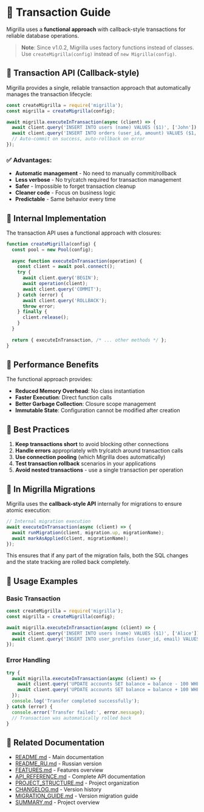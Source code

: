 # 🔄 Transaction Guide

Migrilla uses a **functional approach** with callback-style transactions for reliable database operations.

> **Note**: Since v1.0.2, Migrilla uses factory functions instead of classes. Use `createMigrilla(config)` instead of `new Migrilla(config)`.

## 🎯 Transaction API (Callback-style)

Migrilla provides a single, reliable transaction approach that automatically manages the transaction lifecycle:

```javascript
const createMigrilla = require('migrilla');
const migrilla = createMigrilla(config);

await migrilla.executeInTransaction(async (client) => {
  await client.query('INSERT INTO users (name) VALUES ($1)', ['John']);
  await client.query('INSERT INTO orders (user_id, amount) VALUES ($1, $2)', [1, 100]);
  // Auto-commit on success, auto-rollback on error
});
```

### ✅ Advantages:
- **Automatic management** - No need to manually commit/rollback
- **Less verbose** - No try/catch required for transaction management
- **Safer** - Impossible to forget transaction cleanup
- **Cleaner code** - Focus on business logic
- **Predictable** - Same behavior every time

## 🔧 Internal Implementation

The transaction API uses a functional approach with closures:

```javascript
function createMigrilla(config) {
  const pool = new Pool(config);
  
  async function executeInTransaction(operation) {
    const client = await pool.connect();
    try {
      await client.query('BEGIN');
      await operation(client);
      await client.query('COMMIT');
    } catch (error) {
      await client.query('ROLLBACK');
      throw error;
    } finally {
      client.release();
    }
  }
  
  return { executeInTransaction, /* ... other methods */ };
}
```

## 🚀 Performance Benefits

The functional approach provides:
- **Reduced Memory Overhead**: No class instantiation
- **Faster Execution**: Direct function calls
- **Better Garbage Collection**: Closure scope management
- **Immutable State**: Configuration cannot be modified after creation

## 🎯 Best Practices

1. **Keep transactions short** to avoid blocking other connections
2. **Handle errors** appropriately with try/catch around transaction calls
3. **Use connection pooling** (which Migrilla does automatically)
4. **Test transaction rollback** scenarios in your applications
5. **Avoid nested transactions** - use a single transaction per operation

## 🦍 In Migrilla Migrations

Migrilla uses the **callback-style API** internally for migrations to ensure atomic execution:

```javascript
// Internal migration execution
await executeInTransaction(async (client) => {
  await runMigration(client, migration.up, migrationName);
  await markAsApplied(client, migrationName);
});
```

This ensures that if any part of the migration fails, both the SQL changes and the state tracking are rolled back completely.

## 📝 Usage Examples

### Basic Transaction
```javascript
const createMigrilla = require('migrilla');
const migrilla = createMigrilla(config);

await migrilla.executeInTransaction(async (client) => {
  await client.query('INSERT INTO users (name) VALUES ($1)', ['Alice']);
  await client.query('INSERT INTO user_profiles (user_id, email) VALUES (1, $1)', ['alice@example.com']);
});
```

### Error Handling
```javascript
try {
  await migrilla.executeInTransaction(async (client) => {
    await client.query('UPDATE accounts SET balance = balance - 100 WHERE id = 1');
    await client.query('UPDATE accounts SET balance = balance + 100 WHERE id = 2');
  });
  console.log('Transfer completed successfully');
} catch (error) {
  console.error('Transfer failed:', error.message);
  // Transaction was automatically rolled back
}
```

## 🔗 Related Documentation

- [README.md](README.md) - Main documentation
- [README_RU.md](README_RU.md) - Russian version
- [FEATURES.md](FEATURES.md) - Features overview
- [API_REFERENCE.md](API_REFERENCE.md) - Complete API documentation
- [PROJECT_STRUCTURE.md](PROJECT_STRUCTURE.md) - Project organization
- [CHANGELOG.md](CHANGELOG.md) - Version history
- [MIGRATION_GUIDE.md](MIGRATION_GUIDE.md) - Version migration guide
- [SUMMARY.md](SUMMARY.md) - Project overview 